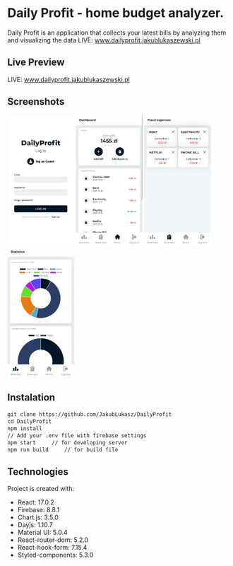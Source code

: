# Daily Profit - home budget analyzer.

Daily Profit is an application that collects your latest bills by analyzing them and visualizing the data
LIVE: www.dailyprofit.jakublukaszewski.pl

## Live Preview

LIVE: www.dailyprofit.jakublukaszewski.pl

## Screenshots

<img src="./src/screenshots/screen1.jpg" alt="screenshot1" width="30%"/>
<img src="./src/screenshots/screen2.jpg" alt="screenshot2" width="30%"/>
<img src="./src/screenshots/screen3.jpg" alt="screenshot3" width="30%"/>
<img src="./src/screenshots/screen4.jpg" alt="screenshot4" width="30%"/>

## Instalation

```
git clone https://github.com/JakubLukasz/DailyProfit
cd DailyProfit
npm install
// Add your .env file with firebase settings
npm start     // for developing server
npm run build     // for build file
```

## Technologies

Project is created with:

- React: 17.0.2
- Firebase: 8.8.1
- Chart.js: 3.5.0
- Dayjs: 1.10.7
- Material UI: 5.0.4
- React-router-dom: 5.2.0
- React-hook-form: 7.15.4
- Styled-components: 5.3.0
